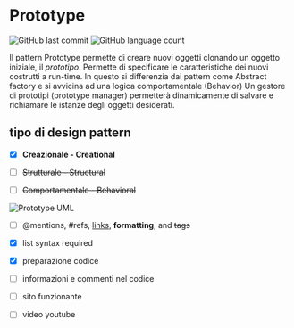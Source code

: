 # Prototype 

![GitHub last commit](https://img.shields.io/github/last-commit/silviotorre/2021-java-playground-course-by-silviotorre?style=flat-square)
![GitHub language count](https://img.shields.io/github/languages/count/silviotorre/2021-java-playground-course-by-silviotorre)

Il pattern Prototype permette di creare nuovi oggetti clonando un oggetto iniziale, il _prototipo_.
Permette di specificare le caratteristiche dei nuovi costrutti a run-time.
In questo si differenzia dai pattern come Abstract factory e si avvicina ad una logica comportamentale (Behavior)
Un gestore di prototipi (prototype manager) permetterà dinamicamente di salvare e richiamare le istanze degli oggetti desiderati.

## tipo di design pattern

- [x]  __Creazionale - Creational__
- [ ]  <del>Strutturale - Structural</del>
- [ ]  <del>Comportamentale - Behavioral</del>


![Prototype UML](https://i0.wp.com/www.oneclicktutorial.com/wp-content/uploads/2020/04/Untitled-Diagram.png?resize=600%2C593&ssl=1)

- [ ] @mentions, #refs, [links](), **formatting**, and <del>tags</del> 
- [x] list syntax required 
- [x] preparazione codice
- [ ]  informazioni e commenti nel codice
- [ ]  sito funzionante
- [ ]  video youtube

